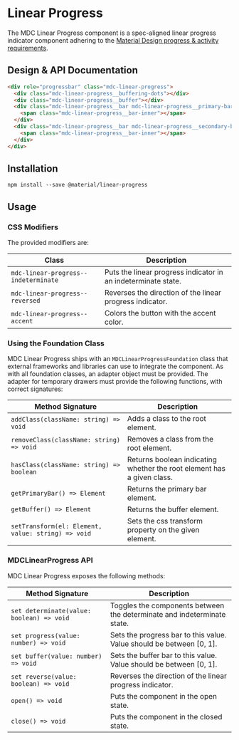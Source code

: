 <!--docs:
title: "Linear Progress"
layout: detail
section: components
excerpt: "Material Design-styled linear progress indicators."
iconId: linear-progress
path: /catalog/linear-progress/
-->

# Linear Progress

<!--<div class="article__asset">
  <a class="article__asset-link"
     href="https://material-components-web.appspot.com/linear-progress.html">
  </a>
</div>-->

The MDC Linear Progress component is a spec-aligned linear progress indicator component adhering to the
[Material Design progress & activity requirements](https://material.io/guidelines/components/progress-activity.html).

## Design & API Documentation

```html
<div role="progressbar" class="mdc-linear-progress">
  <div class="mdc-linear-progress__buffering-dots"></div>
  <div class="mdc-linear-progress__buffer"></div>
  <div class="mdc-linear-progress__bar mdc-linear-progress__primary-bar">
    <span class="mdc-linear-progress__bar-inner"></span>
  </div>
  <div class="mdc-linear-progress__bar mdc-linear-progress__secondary-bar">
    <span class="mdc-linear-progress__bar-inner"></span>
  </div>
</div>
```

## Installation

```
npm install --save @material/linear-progress
```

## Usage

### CSS Modifiers

The provided modifiers are:

| Class                 | Description                                             |
| --------------------- | ------------------------------------------------------- |
| `mdc-linear-progress--indeterminate`   | Puts the linear progress indicator in an indeterminate state. |
| `mdc-linear-progress--reversed`  | Reverses the direction of the linear progress indicator.   |
| `mdc-linear-progress--accent` | Colors the button with the accent color. |

### Using the Foundation Class

MDC Linear Progress ships with an `MDCLinearProgressFoundation` class that external frameworks and libraries can
use to integrate the component. As with all foundation classes, an adapter object must be provided.
The adapter for temporary drawers must provide the following functions, with correct signatures:

| Method Signature | Description |
| --- | --- |
| `addClass(className: string) => void` | Adds a class to the root element. |
| `removeClass(className: string) => void` | Removes a class from the root element. |
| `hasClass(className: string) => boolean` | Returns boolean indicating whether the root element has a given class. |
| `getPrimaryBar() => Element` | Returns the primary bar element. |
| `getBuffer() => Element` | Returns the buffer element. |
| `setTransform(el: Element, value: string) => void` | Sets the css transform property on the given element. |

### MDCLinearProgress API

MDC Linear Progress exposes the following methods:

| Method Signature | Description |
| --- | --- |
| `set determinate(value: boolean) => void` | Toggles the components between the determinate and indeterminate state. |
| `set progress(value: number) => void` | Sets the progress bar to this value. Value should be between [0, 1]. |
| `set buffer(value: number) => void` | Sets the buffer bar to this value. Value should be between [0, 1]. |
| `set reverse(value: boolean) => void` | Reverses the direction of the linear progress indicator. |
| `open() => void` | Puts the component in the open state. |
| `close() => void` | Puts the component in the closed state. |
